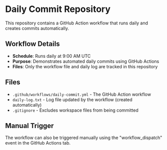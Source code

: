 # Daily Commit Repository

This repository contains a GitHub Action workflow that runs daily and creates commits automatically.

## Workflow Details

- **Schedule**: Runs daily at 9:00 AM UTC
- **Purpose**: Demonstrates automated daily commits using GitHub Actions
- **Files**: Only the workflow file and daily log are tracked in this repository

## Files

- `.github/workflows/daily-commit.yml` - The GitHub Action workflow
- `daily-log.txt` - Log file updated by the workflow (created automatically)
- `.gitignore` - Excludes workspace files from being committed

## Manual Trigger

The workflow can also be triggered manually using the "workflow_dispatch" event in the GitHub Actions tab. 